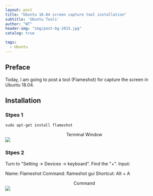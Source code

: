```yaml
---
layout: post
title: "Ubuntu 18.04 screen capture tool installation"
subtitle: 'Ubuntu Tools'
author: "WT"
header-img: "img/post-bg-2015.jpg"
catalog: true

tags:
  - Ubuntu
---
```


## Preface

Today, I am going to post a tool (Flameshot) for capture the screen in Ubuntu 18.04.

## Installation
### Stpes 1

```
sudo apt-get install flameshot
```

<center>Terminal Window</center>
<div style="align: center">
<img src="https://raw.githubusercontent.com/zhouwt612/zhouwt612.github.io/master/_posts/Photos/2019-12-10/Code.png"/>
</div>

### Stpes 2

Turn to "Setting -> Devices -> keyboard".
Find the "+".
Input:

Name: Flameshot
Command: flameshot gui
Shortcut: Alt + A

<center>Command</center>
<div style="align: center">
<img src="https://raw.githubusercontent.com/zhouwt612/zhouwt612.github.io/master/_posts/Photos/2019-12-10/Command.png"/>
</div>


